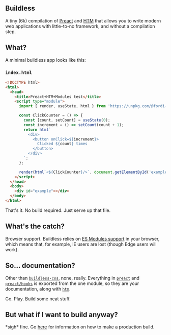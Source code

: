 Buildless
---------

A tiny (6k) compilation of [Preact](https://preactjs.com/) and [HTM](https://github.com/developit/htm)
that allows you to write modern web applications with little-to-no framework, and without a compilation
step.

## What?

A minimal buildless app looks like this:

### `index.html`
```html
<!DOCTYPE html>
<html>
  <head>
    <title>Preact+HTM+Modules test</title>
    <script type="module">
      import { render, useState, html } from 'https://unpkg.com/@fordi-org/buildless';

      const ClickCounter = () => {
        const [count, setCount] = useState(0);
        const increment = () => setCount(count + 1);
        return html`
          <div>
            <button onClick=${increment}>
              Clicked ${count} times
            </button>
          </div>
        `;
      };

      render(html`<${ClickCounter}/>`, document.getElementById('example'));
    </script>
  </head>
  <body>
    <div id="example"></div>
  </body>
</html>
```

That's it.  No build required.  Just serve up that file.

## What's the catch?

Browser support.  Buildless relies on
[ES Modules support](https://developer.mozilla.org/en-US/docs/Web/JavaScript/Guide/Modules)
in your browser, which means that, for example, IE users are lost (though Edge
users will work).

## So... documentation?

Other than [`buildless-css`](buildless-css.md), none, really.  Everything in
[`preact`](https://preactjs.com/guide/v10/api-reference) and
[`preact/hooks`](https://preactjs.com/guide/v10/hooks) is exported from the
one module, so they are your documentation, along with
[`htm`](https://github.com/developit/htm).

Go. Play. Build some neat stuff.

## But what if I want to build anyway?

\*sigh\* fine.  Go [here](production.md) for information on how to make a production build.
